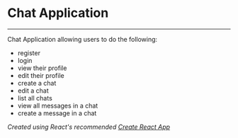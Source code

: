 # Chat Application
 ---

 Chat Application allowing users to do the following:

 * register
 * login
 * view their profile
 * edit their profile
 * create a chat
 * edit a chat
 * list all chats
 * view all messages in a chat
 * create a message in a chat

*Created using React's recommended [Create React App](https://github.com/facebookincubator/create-react-app)*